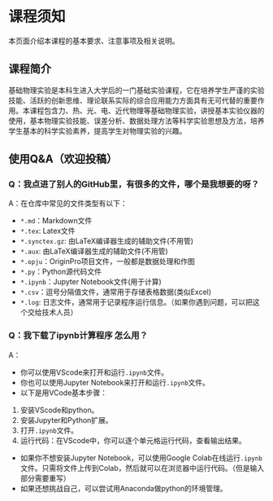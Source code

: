 # 课程须知

本页面介绍本课程的基本要求、注意事项及相关说明。

## 课程简介

基础物理实验是本科生进入大学后的一门基础实验课程，它在培养学生严谨的实验技能、活跃的创新思维、理论联系实际的综合应用能力方面具有无可代替的重要作用。本课程包含力、热、光、电、近代物理等基础物理实验，讲授基本实验仪器的使用，基本物理实验技能、误差分析、数据处理方法等科学实验思想及方法，培养学生基本的科学实验素养，提高学生对物理实验的兴趣。

## 使用Q&A（欢迎投稿）

### Q：我点进了别人的GitHub里，有很多的文件，哪个是我想要的呀？
A：在仓库中常见的文件类型有以下：
- `*.md`：Markdown文件
- `*.tex`: Latex文件
- `*.synctex.gz`: 由LaTeX编译器生成的辅助文件(不用管)
- `*.aux`: 由LaTeX编译器生成的辅助文件(不用管)
- `*.opju`：OriginPro项目文件，一般都是数据处理和作图
- `*.py`：Python源代码文件
- `*.ipynb`：Jupyter Notebook文件(用于计算)
- `*.csv`：逗号分隔值文件，通常用于存储表格数据(类似Excel)
- `*.log`: 日志文件，通常用于记录程序运行信息。（如果你遇到问题，可以把这个交给技术人员）

### Q：我下载了ipynb计算程序 怎么用？
A：
- 你可以使用VScode来打开和运行`.ipynb`文件。
- 你也可以使用Jupyter Notebook来打开和运行`.ipynb`文件。
- 以下是用VCode基本步骤：
1. 安装VScode和python。
2. 安装Jupyter和Python扩展。
3. 打开`.ipynb`文件。
4. 运行代码：在VScode中，你可以逐个单元格运行代码，查看输出结果。
- 如果你不想安装Jupyter Notebook，可以使用Google Colab在线运行`.ipynb`文件。只需将文件上传到Colab，然后就可以在浏览器中运行代码。（但是输入部分需要重写）
- 如果还想挑战自己，可以尝试用Anaconda做python的环境管理。
